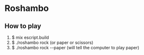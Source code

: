 # Roshambo

## How to play

1) $ mix escript.build
2) $ ./roshambo rock (or paper or scissors)
3) $ ./roshambo rock --paper (will tell the computer to play paper)

